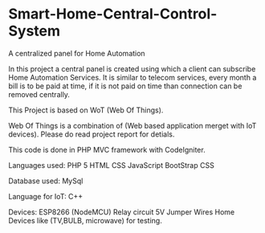 # Smart-Home-Central-Control-System
A centralized panel for Home Automation


In this project a central panel is created using which a client can subscribe Home Automation Services.
It is similar to telecom services, every month a bill is to be paid at time, if it is not paid on time than connection can be removed centrally.

This Project is based on WoT (Web Of Things).

Web Of Things is a combination of (Web based application merget with IoT devices).
Please do read project report for detials.

This code is done in PHP MVC framework with CodeIgniter.

Languages used:
PHP 5
HTML
CSS 
JavaScript
BootStrap
CSS

Database used:
MySql

Language for IoT:
C++

Devices:
ESP8266 (NodeMCU)
Relay circuit 5V
Jumper Wires
Home Devices like (TV,BULB, microwave) for testing.
